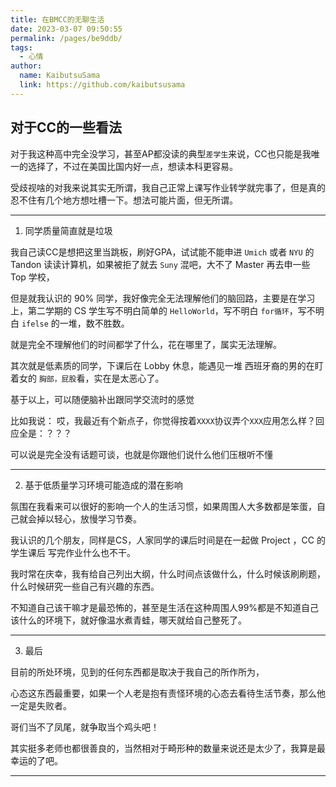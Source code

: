 ```yaml
---
title: 在BMCC的无聊生活
date: 2023-03-07 09:50:55
permalink: /pages/be9ddb/
tags:
  - 心情
author: 
  name: KaibutsuSama
  link: https://github.com/kaibutsusama
---
```


## 对于CC的一些看法

对于我这种高中完全没学习，甚至AP都没读的典型`差学生`来说，CC也只能是我唯一的选择了，不过在美国比国内好一点，想读本科更容易。

受歧视啥的对我来说其实无所谓，我自己正常上课写作业转学就完事了，但是真的忍不住有几个地方想吐槽一下。想法可能片面，但无所谓。

---

1. 同学质量简直就是垃圾

我自己读CC是想把这里当跳板，刷好GPA，试试能不能申进 `Umich` 或者 `NYU` 的 Tandon 读读计算机，如果被拒了就去 `Suny` 混吧，大不了 Master 再去申一些 Top 学校，

但是就我认识的 90% 同学，我好像完全无法理解他们的脑回路，主要是在学习上，第二学期的 CS 学生写不明白简单的 `HelloWorld`，写不明白 `for循环`，写不明白 `ifelse` 的一堆，数不胜数。

就是完全不理解他们的时间都学了什么，花在哪里了，属实无法理解。

其次就是低素质的同学，下课后在 Lobby 休息，能遇见一堆 西班牙裔的男的在盯着女的 `胸部，屁股`看，实在是太恶心了。

基于以上，可以随便脑补出跟同学交流时的感觉

比如我说： 哎，我最近有个新点子，你觉得按着`XXXX`协议弄个`XXX`应用怎么样？回应全是：？？？

可以说是完全没有话题可谈，也就是你跟他们说什么他们压根听不懂

---

2. 基于低质量学习环境可能造成的潜在影响

氛围在我看来可以很好的影响一个人的生活习惯，如果周围人大多数都是笨蛋，自己就会掉以轻心，放慢学习节奏。

我认识的几个朋友，同样是CS，人家同学的课后时间是在一起做 Project ，CC 的学生课后 写完作业什么也不干。

我时常在庆幸，我有给自己列出大纲，什么时间点该做什么，什么时候该刷刷题，什么时候研究一些自己有兴趣的东西。

不知道自己该干嘛才是最恐怖的，甚至是生活在这种周围人99%都是不知道自己该什么的环境下，就好像温水煮青蛙，哪天就给自己整死了。

---

3. 最后

目前的所处环境，见到的任何东西都是取决于我自己的所作所为，

心态这东西最重要，如果一个人老是抱有责怪环境的心态去看待生活节奏，那么他一定是失败者。

哥们当不了凤尾，就争取当个鸡头吧！

其实挺多老师也都很善良的，当然相对于畸形种的数量来说还是太少了，我算是最幸运的了吧。

---
